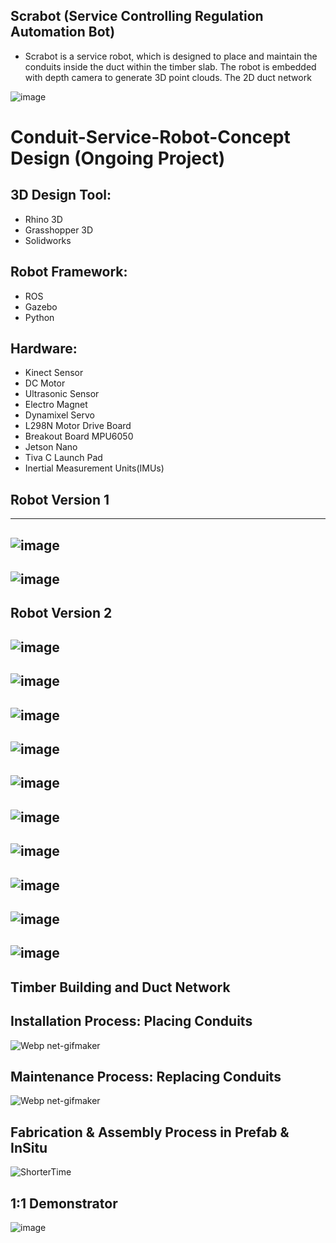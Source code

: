 ## Scrabot (Service Controlling Regulation Automation Bot)
- Scrabot is a service robot, which is designed to place and maintain the conduits inside the duct within the timber slab. The robot is embedded with depth camera to generate 3D point clouds. The 2D duct network

![image](https://user-images.githubusercontent.com/65818525/131259123-436d5849-a95f-4b7d-a4de-6e5efb5207b5.png)


# Conduit-Service-Robot-Concept Design (Ongoing Project)


## 3D Design Tool: 
- Rhino 3D 
- Grasshopper 3D
- Solidworks
 
## Robot Framework: 
- ROS
- Gazebo
- Python

## Hardware: 
- Kinect Sensor
- DC Motor
- Ultrasonic Sensor 
- Electro Magnet
- Dynamixel Servo
- L298N Motor Drive Board
- Breakout Board MPU6050
- Jetson Nano 
- Tiva C Launch Pad
- Inertial Measurement Units(IMUs)

## Robot Version 1
---
![image](https://user-images.githubusercontent.com/65818525/130622772-ee236b66-7bfd-4d08-af7c-d87ef50c0322.png)
---
![image](https://user-images.githubusercontent.com/65818525/131256487-06ec2302-2c6b-4a6b-a314-6fd943d4de85.png)
---
## Robot Version 2
![image](https://user-images.githubusercontent.com/65818525/131256678-0c595ee3-34c9-4952-8cfc-68af75e07bee.png)
---
![image](https://user-images.githubusercontent.com/65818525/131256589-79013d58-1516-4ad2-9a1d-25183c23b43d.png)
---
![image](https://user-images.githubusercontent.com/65818525/131257069-44822617-9572-4d19-a893-480b410454a1.png)
---
![image](https://user-images.githubusercontent.com/65818525/131257677-104f4479-373c-476e-8f74-24976f74cb91.png)
---
![image](https://user-images.githubusercontent.com/65818525/131256463-e9d578d1-e48f-456a-9666-4a564b17a42f.png)
---
![image](https://user-images.githubusercontent.com/65818525/131256391-87f76ed3-5643-41d5-8c33-1b2a96bcb567.png)
---
![image](https://user-images.githubusercontent.com/65818525/131256741-ecd77059-2f21-46f9-a196-14e55a9d5de0.png)
---
![image](https://user-images.githubusercontent.com/65818525/131256292-142dbc9e-25cb-44d6-bc06-4dd06859ccbd.png)
---
![image](https://user-images.githubusercontent.com/65818525/131256348-6218bb1d-4894-4925-8d2e-e1d6aadf7077.png)
---
![image](https://user-images.githubusercontent.com/65818525/131256318-c53a6a42-e041-410b-9073-10474695038a.png)
---

## Timber Building and Duct Network



## Installation Process: Placing Conduits

![Webp net-gifmaker](https://user-images.githubusercontent.com/65818525/130485846-8600d601-fa53-42a6-a69c-617790232353.gif)


## Maintenance Process: Replacing Conduits

![Webp net-gifmaker](https://user-images.githubusercontent.com/65818525/130485681-cd30471b-ed2a-4a76-b23a-fc2c067cd1e5.gif)


## Fabrication & Assembly Process in Prefab & InSitu

![ShorterTime](https://user-images.githubusercontent.com/65818525/130485757-268c3ffc-956d-4448-a036-890802cbb4f3.gif)


## 1:1 Demonstrator
![image](https://user-images.githubusercontent.com/65818525/130616262-b75dbf85-4d87-4152-b125-9f34502e2cb7.png)

